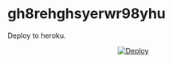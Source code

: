 # gh8rehghsyerwr98yhu
Deploy to heroku.

<p align="center">

<a href="https://heroku.com/deploy?template=https://github.com/shubhamsfilterbot/af-deploy-script">

  <img src="https://www.herokucdn.com/deploy/button.svg" alt="Deploy">

</a>

</p>

